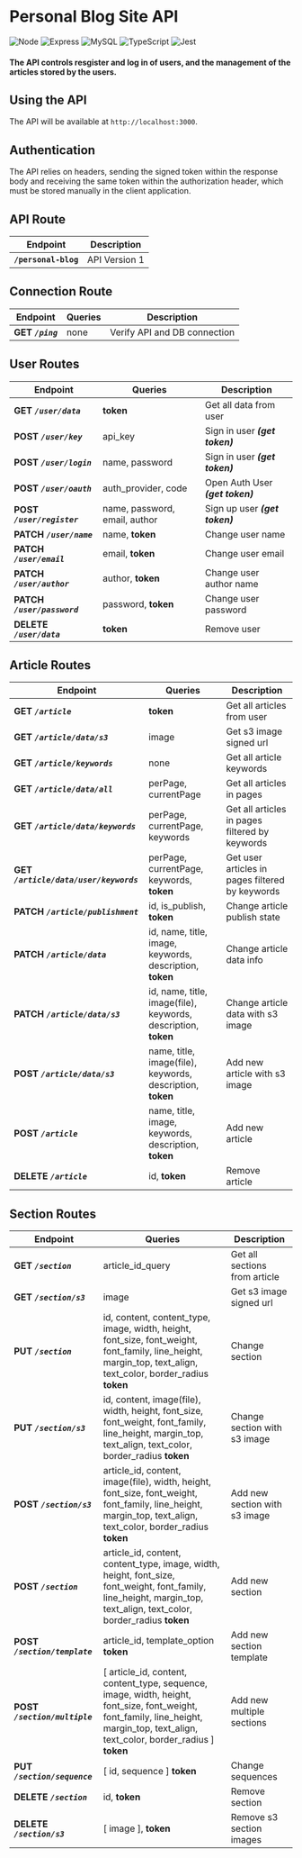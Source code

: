 # Personal Blog Site API
![Node](https://img.shields.io/badge/Node.js-43853D?style=for-the-badge&logo=node.js&logoColor=white) ![Express](https://img.shields.io/badge/Express.js-404D59?style=for-the-badge) ![MySQL](https://img.shields.io/badge/MySQL-005C84?style=for-the-badge&logo=mysql&logoColor=white) ![TypeScript](https://img.shields.io/badge/TypeScript-007ACC?style=for-the-badge&logo=typescript&logoColor=white) ![Jest](https://img.shields.io/badge/Jest-323330?style=for-the-badge&logo=Jest&logoColor=white) 

#### **The API controls resgister and log in of users, and the management of the articles stored by the users.**

## Using the API

The API will be available at `http://localhost:3000`.

## Authentication

The API relies on headers, sending the signed token within the response body and receiving the same token within the authorization header, which must be stored manually in the client application.

## API Route

| Endpoint  | Description | 
| ------ | ------ |
| **`/personal-blog`** | API Version 1 |

## Connection Route

| Endpoint | Queries | Description | 
| ------ | ------ | ------ |
| **GET ***`/ping`***** | none | Verify API and DB connection |

## User Routes

| Endpoint | Queries | Description | 
| ------ | ------ | ------ |
| **GET ***`/user/data`***** | **token** | Get all data from user |
| **POST ***`/user/key`***** | api_key | Sign in user ***(get token)*** |
| **POST ***`/user/login`***** | name, password | Sign in user ***(get token)*** |
| **POST ***`/user/oauth`***** | auth_provider, code | Open Auth User ***(get token)*** |
| **POST ***`/user/register`***** | name, password, email, author | Sign up user  ***(get token)***  |
| **PATCH ***`/user/name`***** | name, **token** | Change user name |
| **PATCH ***`/user/email`***** | email, **token** | Change user email |
| **PATCH ***`/user/author`***** | author, **token** | Change user author name |
| **PATCH ***`/user/password`***** | password, **token** | Change user password |
| **DELETE ***`/user/data`***** | **token** | Remove user |

## Article Routes

| Endpoint | Queries | Description | 
| ------ | ------ | ------ |
| **GET ***`/article`***** | **token** | Get all articles from user |
| **GET ***`/article/data/s3`***** | image | Get s3 image signed url |
| **GET ***`/article/keywords`***** | none | Get all article keywords |
| **GET ***`/article/data/all`***** | perPage, currentPage | Get all articles in pages |
| **GET ***`/article/data/keywords`***** | perPage, currentPage, keywords | Get all articles in pages filtered by keywords |
| **GET ***`/article/data/user/keywords`***** | perPage, currentPage, keywords, **token** | Get user articles in pages filtered by keywords |
| **PATCH ***`/article/publishment`***** | id, is_publish, **token** | Change article publish state |
| **PATCH ***`/article/data`***** | id, name, title, image, keywords, description, **token** | Change article data info |
| **PATCH ***`/article/data/s3`***** | id, name, title, image(file), keywords, description, **token** | Change article data with s3 image |
| **POST ***`/article/data/s3`***** | name, title, image(file), keywords, description, **token** |  Add new article with s3 image |
| **POST ***`/article`***** | name, title, image, keywords, description, **token** |  Add new article |
| **DELETE ***`/article`***** | id, **token** |  Remove article |

## Section Routes

| Endpoint | Queries | Description | 
| ------ | ------ | ------ |
| **GET ***`/section`***** | article_id_query | Get all sections from article |
| **GET ***`/section/s3`***** | image | Get s3 image signed url |
| **PUT ***`/section`***** | id, content, content_type, image, width, height, font_size, font_weight, font_family, line_height, margin_top, text_align, text_color, border_radius **token** | Change section |
| **PUT ***`/section/s3`***** | id, content, image(file), width, height, font_size, font_weight, font_family, line_height, margin_top, text_align, text_color, border_radius **token** | Change section with s3 image |
| **POST ***`/section/s3`***** | article_id, content, image(file), width, height, font_size, font_weight, font_family, line_height, margin_top, text_align, text_color, border_radius **token** | Add new section with s3 image |
| **POST ***`/section`***** | article_id, content, content_type, image, width, height, font_size, font_weight, font_family, line_height, margin_top, text_align, text_color, border_radius **token** | Add new section |
| **POST ***`/section/template`***** | article_id, template_option **token** | Add new section template |
| **POST ***`/section/multiple`***** | [ article_id, content, content_type, sequence, image, width, height, font_size, font_weight, font_family, line_height, margin_top, text_align, text_color, border_radius ] **token** | Add new multiple sections |
| **PUT ***`/section/sequence`***** | [ id, sequence ] **token** | Change sequences |
| **DELETE ***`/section`***** | id, **token** | Remove section |
| **DELETE ***`/section/s3`***** | [ image ], **token** | Remove s3 section images |
